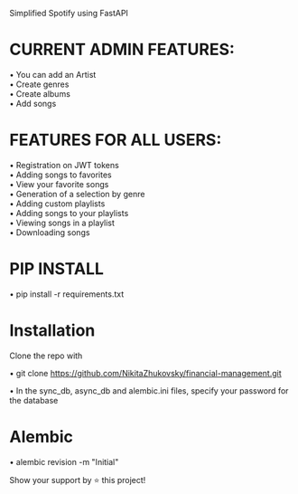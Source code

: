 Simplified Spotify using FastAPI
                                                     

# CURRENT ADMIN FEATURES:

• You can add an Artist   
• Create genres  
• Create albums  
• Add songs   

# FEATURES FOR ALL USERS:
• Registration on JWT tokens  
• Adding songs to favorites  
• View your favorite songs  
• Generation of a selection by genre  
• Adding custom playlists  
• Adding songs to your playlists  
• Viewing songs in a playlist  
• Downloading songs  

# PIP INSTALL   
• pip install -r requirements.txt  
# Installation
Clone the repo with

• git clone https://github.com/NikitaZhukovsky/financial-management.git

• In the sync_db, async_db and alembic.ini files, specify your password for the database

# Alembic
• alembic revision -m "Initial"


Show your support by ⭐️ this project!
